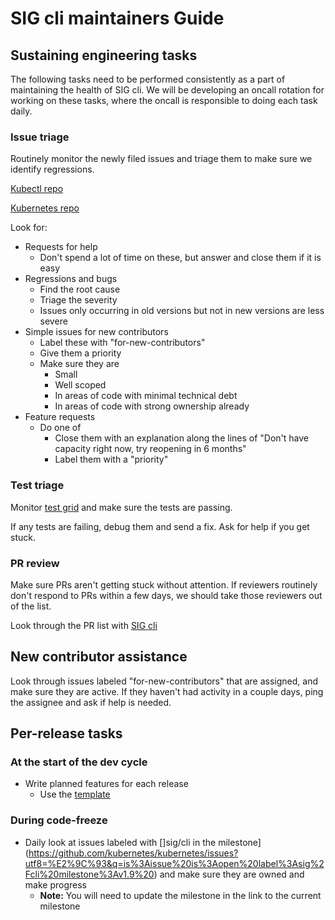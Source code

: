 # SIG cli maintainers Guide

## Sustaining engineering tasks

The following tasks need to be performed consistently as a part of maintaining the health
of SIG cli.  We will be developing an oncall rotation for working on these tasks, where
the oncall is responsible to doing each task daily.

### Issue triage

Routinely monitor the newly filed issues and triage them to make sure we identify regressions.

[Kubectl repo](https://github.com/kubernetes/kubectl/issues)

[Kubernetes repo](https://github.com/kubernetes/kubernetes/issues?utf8=%E2%9C%93&q=is%3Aissue%20is%3Aopen%20label%3Asig%2Fcli)

Look for:

- Requests for help
  - Don't spend a lot of time on these, but answer and close them if it is easy  
- Regressions and bugs
  - Find the root cause
  - Triage the severity
  - Issues only occurring in old versions but not in new versions are less severe
- Simple issues for new contributors
  - Label these with "for-new-contributors"
  - Give them a priority
  - Make sure they are
    - Small
    - Well scoped
    - In areas of code with minimal technical debt
    - In areas of code with strong ownership already
- Feature requests
  - Do one of
    - Close them with an explanation along the lines of "Don't have capacity right now, try reopening in 6 months"
    - Label them with a "priority"

### Test triage

Monitor [test grid](https://k8s-testgrid.appspot.com/sig-cli-master)
and make sure the tests are passing.

If any tests are failing, debug them and send a fix.  Ask for help if you get stuck.

### PR review

Make sure PRs aren't getting stuck without attention.  If reviewers routinely don't respond
to PRs within a few days, we should take those reviewers out of the list.

Look through the PR list with [SIG cli](https://github.com/kubernetes/kubernetes/pulls?utf8=%E2%9C%93&q=is%3Apr%20is%3Aopen%20label%3Asig%2Fcli)

## New contributor assistance

Look through issues labeled "for-new-contributors" that are assigned, and make sure they are active.
If they haven't had activity in a couple days, ping the assignee and ask if help is needed.

## Per-release tasks

### At the start of the dev cycle

- Write planned features for each release
  - Use the [template](../template.md)

### During code-freeze

- Daily look at issues labeled with []sig/cli in the milestone](https://github.com/kubernetes/kubernetes/issues?utf8=%E2%9C%93&q=is%3Aissue%20is%3Aopen%20label%3Asig%2Fcli%20milestone%3Av1.9%20) and make sure they are owned and make progress
  - **Note:** You will need to update the milestone in the link to the current milestone